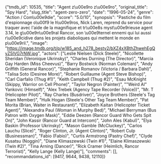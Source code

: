 {"tmdb_id": 10535, "title": "Agent z\u00e9ro z\u00e9ro", "original_title": "Spy Hard", "slug_title": "agent-zero-zero", "date": "1996-05-24", "genre": "Action / Com\u00e9die", "score": "5.0/10", "synopsis": "Pastiche du film d'espionnage o\u00f9 le h\u00e9ros, Nick Laren, reprend du service pour traquer avec l'aide de la magnifique et tr\u00e8s myst\u00e9rieuse agent 3.14, le g\u00e9n\u00e9ral Rancor, son \u00e9ternel ennemi qui lui aussi r\u00e9cidive dans les projets diaboliques qui mettent le monde en p\u00e9ril.", "image": "https://image.tmdb.org/t/p/w185_and_h278_bestv2/bXZ4xXBthZhwehEgQyZ5IVG7rNW.jpg", "actors": ["Leslie Nielsen (Dick Steele)", "Nicollette Sheridan (Veronique Ukrinsky)", "Charles Durning (The Director)", "Marcia Gay Harden (Miss Cheevus)", "Barry Bostwick (Norman Coleman)", "Andy Griffith (General Rancor)", "Stephanie Romanov (Victoria / Barbara Dahl)", "Talisa Soto (Desiree More)", "Robert Guillaume (Agent Steve Bishop)", "Carl Ciarfalio (Thug #1)", "Keith Campbell (Thug #2)", "Esau McKnight (Skippy, Warrior on Cell Phone)", "Taylor Negron (Painter)", "\"Weird Al\" Yankovic (Himself)", "Alex Trebek (Agency Tape Recorder (Voice))", "Mr. T (Helicopter Pilot)", "Ray Charles (Busdriver)", "Joyce Brothers (Steele's Tag Team Member)", "Hulk Hogan (Steele's Other Tag Team Member)", "Pat Morita (Brian, Waiter in Restaurant)", "Elizabeth Kaitan (Helicopter Ticket Agent)", "Alexandra Paul (Woman in Murphy Bed)", "Michael Berryman (Bus Patron with Oxygen Mask)", "Eddie Deezen (Rancor Guard Who Gets Spit On)", "John Kassir (Rancor Guard at Intercom)", "John Ales (Kabul)", "Elya Baskin (Professor Ukrinsky)", "Mason Gamble (McCluckey)", "Carlos Lauchu (Slice)", "Roger Clinton, Jr. (Agent Clinton)", "Robert Culp (Businessman)", "Fabio (Fabio)", "Curtis Armstrong (Pastry Chef)", "Clyde Kusatsu (Noggin)", "Diane Klimaszewski (Twin #1)", "Elaine Klimaszewski (Twin #2)", "Tina Arning (Dancer)", "Rick Cramer (Heimlich, Rancor Terrorist)", "Kelly Lange (Kelly Lange)"], "comments": [], "recommandations_id": [9417, 9644, 9438, 12110]}